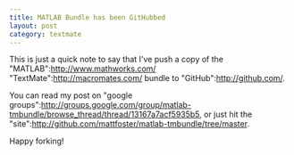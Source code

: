 ```yaml
--- 
title: MATLAB Bundle has been GitHubbed
layout: post
category: textmate
---
```

This is just a quick note to say that I've push a copy of the "MATLAB":http://www.mathworks.com/ "TextMate":http://macromates.com/ bundle to "GitHub":http://github.com/.

You can read my post on "google groups":http://groups.google.com/group/matlab-tmbundle/browse_thread/thread/13167a7acf5935b5, or just hit the "site":http://github.com/mattfoster/matlab-tmbundle/tree/master.

Happy forking!

